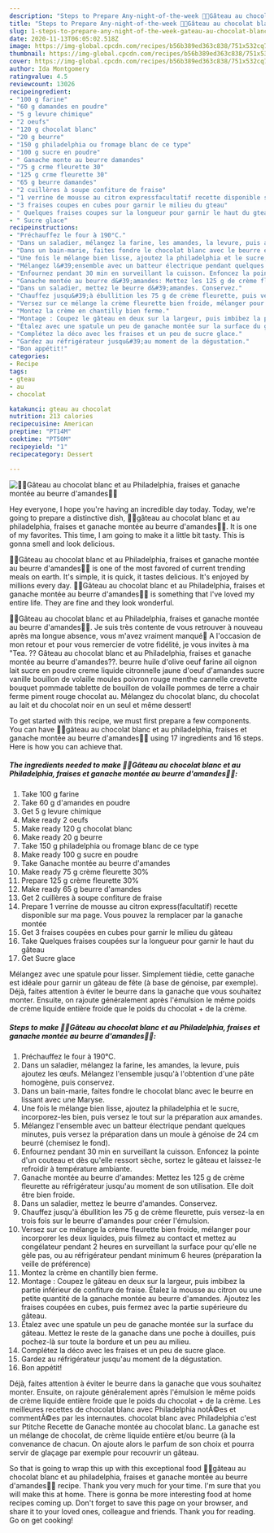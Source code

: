 ```yaml
---
description: "Steps to Prepare Any-night-of-the-week 🍰🍓Gâteau au chocolat blanc et au Philadelphia, fraises et ganache montée au beurre d&amp;#39;amandes🍓🍰"
title: "Steps to Prepare Any-night-of-the-week 🍰🍓Gâteau au chocolat blanc et au Philadelphia, fraises et ganache montée au beurre d&amp;#39;amandes🍓🍰"
slug: 1-steps-to-prepare-any-night-of-the-week-gateau-au-chocolat-blanc-et-au-philadelphia-fraises-et-ganache-montee-au-beurre-d-and-39-amandes
date: 2020-11-13T06:05:02.518Z
image: https://img-global.cpcdn.com/recipes/b56b389ed363c838/751x532cq70/🍰🍓gateau-au-chocolat-blanc-et-au-philadelphia-fraises-et-ganache-montee-au-beurre-damandes🍓🍰-photo-principale-de-la-recette.jpg
thumbnail: https://img-global.cpcdn.com/recipes/b56b389ed363c838/751x532cq70/🍰🍓gateau-au-chocolat-blanc-et-au-philadelphia-fraises-et-ganache-montee-au-beurre-damandes🍓🍰-photo-principale-de-la-recette.jpg
cover: https://img-global.cpcdn.com/recipes/b56b389ed363c838/751x532cq70/🍰🍓gateau-au-chocolat-blanc-et-au-philadelphia-fraises-et-ganache-montee-au-beurre-damandes🍓🍰-photo-principale-de-la-recette.jpg
author: Ida Montgomery
ratingvalue: 4.5
reviewcount: 13026
recipeingredient:
- "100 g farine"
- "60 g damandes en poudre"
- "5 g levure chimique"
- "2 oeufs"
- "120 g chocolat blanc"
- "20 g beurre"
- "150 g philadelphia ou fromage blanc de ce type"
- "100 g sucre en poudre"
- " Ganache monte au beurre damandes"
- "75 g crme fleurette 30"
- "125 g crme fleurette 30"
- "65 g beurre damandes"
- "2 cuillères à soupe confiture de fraise"
- "1 verrine de mousse au citron expressfacultatif recette disponible sur ma page Vous pouvez la remplacer par la ganache monte"
- "3 fraises coupes en cubes pour garnir le milieu du gteau"
- " Quelques fraises coupes sur la longueur pour garnir le haut du gteau"
- " Sucre glace"
recipeinstructions:
- "Préchauffez le four à 190°C."
- "Dans un saladier, mélangez la farine, les amandes, la levure, puis ajoutez les œufs. Mélangez l&#39;ensemble jusqu&#39;à l&#39;obtention d&#39;une pâte homogène, puis conservez."
- "Dans un bain-marie, faites fondre le chocolat blanc avec le beurre en lissant avec une Maryse."
- "Une fois le mélange bien lisse, ajoutez la philadelphia et le sucre, incorporez-les bien, puis versez le tout sur la préparation aux amandes."
- "Mélangez l&#39;ensemble avec un batteur électrique pendant quelques minutes, puis versez la préparation dans un moule à génoise de 24 cm beurré (chemisez le fond)."
- "Enfournez pendant 30 min en surveillant la cuisson. Enfoncez la pointe d&#39;un couteau et dès qu&#39;elle ressort sèche, sortez le gâteau et laissez-le refroidir à température ambiante."
- "Ganache montée au beurre d&#39;amandes: Mettez les 125 g de crème fleurette au réfrigérateur jusqu&#39;au moment de son utilisation. Elle doit être bien froide."
- "Dans un saladier, mettez le beurre d&#39;amandes. Conservez."
- "Chauffez jusqu&#39;à ébullition les 75 g de crème fleurette, puis versez-la en trois fois sur le beurre d&#39;amandes pour créer l&#39;émulsion."
- "Versez sur ce mélange la crème fleurette bien froide, mélanger pour incorporer les deux liquides, puis filmez au contact et mettez au congélateur pendant 2 heures en surveillant la surface pour qu&#39;elle ne gèle pas, ou au réfrigérateur pendant minimum 6 heures (préparation la veille de préférence)"
- "Montez la crème en chantilly bien ferme."
- "Montage : Coupez le gâteau en deux sur la largeur, puis imbibez la partie inférieur de confiture de fraise. Étalez la mousse au citron ou une petite quantité de la ganache montée au beurre d&#39;amandes. Ajoutez les fraises coupées en cubes, puis fermez avec la partie supérieure du gâteau."
- "Étalez avec une spatule un peu de ganache montée sur la surface du gâteau. Mettez le reste de la ganache dans une poche à douilles, puis pochez-là sur toute la bordure et un peu au milieu."
- "Complétez la déco avec les fraises et un peu de sucre glace."
- "Gardez au réfrigérateur jusqu&#39;au moment de la dégustation."
- "Bon appétit!"
categories:
- Recipe
tags:
- gteau
- au
- chocolat

katakunci: gteau au chocolat 
nutrition: 213 calories
recipecuisine: American
preptime: "PT14M"
cooktime: "PT50M"
recipeyield: "1"
recipecategory: Dessert

---
```



![🍰🍓Gâteau au chocolat blanc et au Philadelphia, fraises et ganache montée au beurre d&#39;amandes🍓🍰](https://img-global.cpcdn.com/recipes/b56b389ed363c838/751x532cq70/🍰🍓gateau-au-chocolat-blanc-et-au-philadelphia-fraises-et-ganache-montee-au-beurre-damandes🍓🍰-photo-principale-de-la-recette.jpg)

Hey everyone, I hope you're having an incredible day today. Today, we're going to prepare a distinctive dish, 🍰🍓gâteau au chocolat blanc et au philadelphia, fraises et ganache montée au beurre d&#39;amandes🍓🍰. It is one of my favorites. This time, I am going to make it a little bit tasty. This is gonna smell and look delicious.

🍰🍓Gâteau au chocolat blanc et au Philadelphia, fraises et ganache montée au beurre d&#39;amandes🍓🍰 is one of the most favored of current trending meals on earth. It's simple, it is quick, it tastes delicious. It's enjoyed by millions every day. 🍰🍓Gâteau au chocolat blanc et au Philadelphia, fraises et ganache montée au beurre d&#39;amandes🍓🍰 is something that I've loved my entire life. They are fine and they look wonderful.

🍰🍓Gâteau au chocolat blanc et au Philadelphia, fraises et ganache montée au beurre d&#39;amandes🍓🍰. Je suis très contente de vous retrouver à nouveau après ma longue absence, vous m&#39;avez vraiment manqué🤗 A l&#39;occasion de mon retour et pour vous remercier de votre fidélité, je vous invites à ma &#34;Tea. ?? Gâteau au chocolat blanc et au Philadelphia, fraises et ganache montée au beurre d&#39;amandes??. beurre huile d&#39;olive oeuf farine ail oignon lait sucre en poudre creme liquide citronnelle jaune d&#39;oeuf d&#39;amandes sucre vanille bouillon de volaille moules poivron rouge menthe cannelle crevette bouquet pommade tablette de bouillon de volaille pommes de terre a chair ferme piment rouge chocolat au. Mélangez du chocolat blanc, du chocolat au lait et du chocolat noir en un seul et même dessert!


To get started with this recipe, we must first prepare a few components. You can have 🍰🍓gâteau au chocolat blanc et au philadelphia, fraises et ganache montée au beurre d&#39;amandes🍓🍰 using 17 ingredients and 16 steps. Here is how you can achieve that.

<!--inarticleads1-->

##### The ingredients needed to make 🍰🍓Gâteau au chocolat blanc et au Philadelphia, fraises et ganache montée au beurre d&#39;amandes🍓🍰:

1. Take 100 g farine
1. Take 60 g d&#39;amandes en poudre
1. Get 5 g levure chimique
1. Make ready 2 oeufs
1. Make ready 120 g chocolat blanc
1. Make ready 20 g beurre
1. Take 150 g philadelphia ou fromage blanc de ce type
1. Make ready 100 g sucre en poudre
1. Take  Ganache montée au beurre d&#39;amandes
1. Make ready 75 g crème fleurette 30%
1. Prepare 125 g crème fleurette 30%
1. Make ready 65 g beurre d&#39;amandes
1. Get 2 cuillères à soupe confiture de fraise
1. Prepare 1 verrine de mousse au citron express(facultatif) recette disponible sur ma page. Vous pouvez la remplacer par la ganache montée
1. Get 3 fraises coupées en cubes pour garnir le milieu du gâteau
1. Take  Quelques fraises coupées sur la longueur pour garnir le haut du gâteau
1. Get  Sucre glace


Mélangez avec une spatule pour lisser. Simplement tiédie, cette ganache est idéale pour garnir un gâteau de fête (à base de génoise, par exemple). Déjà, faites attention à éviter le beurre dans la ganache que vous souhaitez monter. Ensuite, on rajoute généralement après l&#39;émulsion le même poids de crème liquide entière froide que le poids du chocolat + de la crème. 

<!--inarticleads2-->

##### Steps to make 🍰🍓Gâteau au chocolat blanc et au Philadelphia, fraises et ganache montée au beurre d&#39;amandes🍓🍰:

1. Préchauffez le four à 190°C.
1. Dans un saladier, mélangez la farine, les amandes, la levure, puis ajoutez les œufs. Mélangez l&#39;ensemble jusqu&#39;à l&#39;obtention d&#39;une pâte homogène, puis conservez.
1. Dans un bain-marie, faites fondre le chocolat blanc avec le beurre en lissant avec une Maryse.
1. Une fois le mélange bien lisse, ajoutez la philadelphia et le sucre, incorporez-les bien, puis versez le tout sur la préparation aux amandes.
1. Mélangez l&#39;ensemble avec un batteur électrique pendant quelques minutes, puis versez la préparation dans un moule à génoise de 24 cm beurré (chemisez le fond).
1. Enfournez pendant 30 min en surveillant la cuisson. Enfoncez la pointe d&#39;un couteau et dès qu&#39;elle ressort sèche, sortez le gâteau et laissez-le refroidir à température ambiante.
1. Ganache montée au beurre d&#39;amandes: Mettez les 125 g de crème fleurette au réfrigérateur jusqu&#39;au moment de son utilisation. Elle doit être bien froide.
1. Dans un saladier, mettez le beurre d&#39;amandes. Conservez.
1. Chauffez jusqu&#39;à ébullition les 75 g de crème fleurette, puis versez-la en trois fois sur le beurre d&#39;amandes pour créer l&#39;émulsion.
1. Versez sur ce mélange la crème fleurette bien froide, mélanger pour incorporer les deux liquides, puis filmez au contact et mettez au congélateur pendant 2 heures en surveillant la surface pour qu&#39;elle ne gèle pas, ou au réfrigérateur pendant minimum 6 heures (préparation la veille de préférence)
1. Montez la crème en chantilly bien ferme.
1. Montage : Coupez le gâteau en deux sur la largeur, puis imbibez la partie inférieur de confiture de fraise. Étalez la mousse au citron ou une petite quantité de la ganache montée au beurre d&#39;amandes. Ajoutez les fraises coupées en cubes, puis fermez avec la partie supérieure du gâteau.
1. Étalez avec une spatule un peu de ganache montée sur la surface du gâteau. Mettez le reste de la ganache dans une poche à douilles, puis pochez-là sur toute la bordure et un peu au milieu.
1. Complétez la déco avec les fraises et un peu de sucre glace.
1. Gardez au réfrigérateur jusqu&#39;au moment de la dégustation.
1. Bon appétit!


Déjà, faites attention à éviter le beurre dans la ganache que vous souhaitez monter. Ensuite, on rajoute généralement après l&#39;émulsion le même poids de crème liquide entière froide que le poids du chocolat + de la crème. Les meilleures recettes de chocolat blanc avec Philadelphia notÃ©es et commentÃ©es par les internautes. chocolat blanc avec Philadelphia c&#39;est sur Ptitche Recette de Ganache montée au chocolat blanc. La ganache est un mélange de chocolat, de crème liquide entière et/ou beurre (à la convenance de chacun. On ajoute alors le parfum de son choix et pourra servir de glaçage par exemple pour recouvrir un gâteau. 

So that is going to wrap this up with this exceptional food 🍰🍓gâteau au chocolat blanc et au philadelphia, fraises et ganache montée au beurre d&#39;amandes🍓🍰 recipe. Thank you very much for your time. I'm sure that you will make this at home. There is gonna be more interesting food at home recipes coming up. Don't forget to save this page on your browser, and share it to your loved ones, colleague and friends. Thank you for reading. Go on get cooking!
